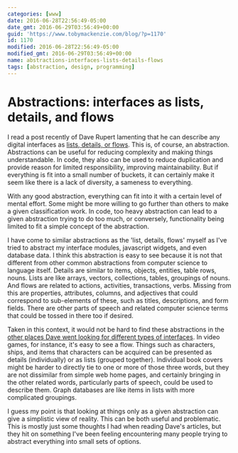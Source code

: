 ```yaml
---
categories: [www]
date: 2016-06-28T22:56:49-05:00
date_gmt: 2016-06-29T03:56:49+00:00
guid: 'https://www.tobymackenzie.com/blog/?p=1170'
id: 1170
modified: 2016-06-28T22:56:49-05:00
modified_gmt: 2016-06-29T03:56:49+00:00
name: abstractions-interfaces-lists-details-flows
tags: [abstraction, design, programming]
---
```


Abstractions: interfaces as lists, details, and flows
=====================================================

I read a post recently of Dave Rupert lamenting that he can describe any digital interfaces as [lists, details, or flows](http://daverupert.com/2016/04/lists-details-and-flows/).  This is, of course, an abstraction.  Abstractions can be useful for reducing complexity and making things understandable.  In code, they also can be used to reduce duplication and provide reason for limited responsibility, improving maintainability.  But if everything is fit into a small number of buckets, it can certainly make it seem like there is a lack of diversity, a sameness to everything.

With any good abstraction, everything can fit into it with a certain level of mental effort.  Some might be more willing to go further than others to make a given classification work.  In code, too heavy abstraction can lead to a given abstraction trying to do too much, or conversely, functionality being limited to fit a simple concept of the abstraction.

<!--more-->

I have come to similar abstractions as the 'list, details, flows' myself as I've tried to abstract my interface modules, javascript widgets, and even database data.  I think this abstraction is easy to see because it is not that different from other common abstractions from computer science to language itself.  Details are similar to items, objects, entities, table rows, nouns.  Lists are like arrays, vectors, collections, tables, groupings of nouns.  And flows are related to actions, activities, transactions, verbs.  Missing from this are properties, attributes, columns, and adjectives that could correspond to sub-elements of these, such as titles, descriptions, and form fields.  There are other parts of speech and related computer science terms that could be tossed in there too if desired.

Taken in this context, it would not be hard to find these abstractions in the [other places Dave went looking for different types of interfaces](http://daverupert.com/2016/05/alternate-realities/).  In video games, for instance, it's easy to see a flow.  Things such as characters, ships, and items that characters can be acquired can be presented as details (individually) or as lists (grouped together).  Individual book covers might be harder to directly tie to one or more of those three words, but they are not dissimilar from simple web home pages, and certainly bringing in the other related words, particularly parts of speech, could be used to describe them.  Graph databases are like items in lists with more complicated groupings.

I guess my point is that looking at things only as a given abstraction can give a simplistic view of reality.  This can be both useful and problematic.  This is mostly just some thoughts I had when reading Dave's articles, but they hit on something I've been feeling encountering many people trying to abstract everything into small sets of options.
